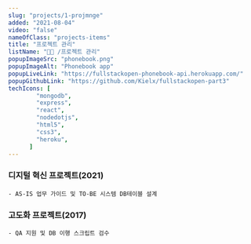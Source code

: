```yaml
---
slug: "projects/1-projmnge"
added: "2021-08-04"
video: "false"
nameOfClass: "projects-items"
title: "프로젝트 관리"
listName: "👩‍💻 /프로젝트 관리"
popupImageSrc: "phonebook.png"
popupImageAlt: "Phonebook app"
popupLiveLink: "https://fullstackopen-phonebook-api.herokuapp.com/"
popupGithubLink: "https://github.com/Kielx/fullstackopen-part3"
techIcons: [
        "mongodb",
        "express",
        "react",
        "nodedotjs",
        "html5",
        "css3",
        "heroku",
      ]
---
```



### 디지털 혁신 프로젝트(2021)
    - AS-IS 업무 가이드 및 TO-BE 시스템 DB테이블 설계
### 고도화 프로젝트(2017)
    - QA 지원 및 DB 이행 스크립트 검수 

